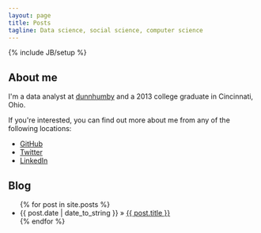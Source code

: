 ```yaml
---
layout: page
title: Posts
tagline: Data science, social science, computer science
---
```

{% include JB/setup %}

## About me
I'm a data analyst at [dunnhumby](http://dunnhumby.com) and a 2013 college graduate in Cincinnati, Ohio.

If you're interested, you can find out more about me from any of the following locations:
<ul>
<li> <a href="http://www.github.com/ajduberstein"> GitHub</a> </li>
<li> <a href="http://www.twitter.com/ajdstein"> Twitter</a> </li>
<li> <a href="http://www.linkedin.com/pub/andrew-duberstein/37/330/896">LinkedIn</a> </li>
</ul>

## Blog

<ul class="posts">
  {% for post in site.posts %}
    <li><span>{{ post.date | date_to_string }}</span> &raquo; <a href="{{ BASE_PATH }}{{ post.url }}">{{ post.title }}</a></li>
  {% endfor %}
</ul>

